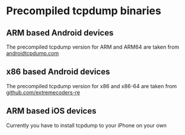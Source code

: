 # Precompiled tcpdump binaries

## ARM based Android devices
The precompiled tcpdump version for ARM and ARM64 are taken from [androidtcpdump.com](https://www.androidtcpdump.com/android-tcpdump/downloads)

## x86 based Android devices
The precompiled tcpdump version for x86 and x86-64 are taken from [github.com/extremecoders-re](https://github.com/extremecoders-re/tcpdump-android-builds/releases)


## ARM based iOS devices
Currently you have to install tcpdump to your iPhone on your own 
